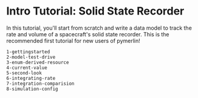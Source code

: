 # Intro Tutorial: Solid State Recorder

In this tutorial, you'll start from scratch and write a data model to track the rate and volume of a
spacecraft's solid state recorder. This is the recommended first tutorial for new users of pymerlin!

```{toctree}
1-gettingstarted
2-model-test-drive
3-enum-derived-resource
4-current-value
5-second-look
6-integrating-rate
7-integration-comparision
8-simulation-config
```

